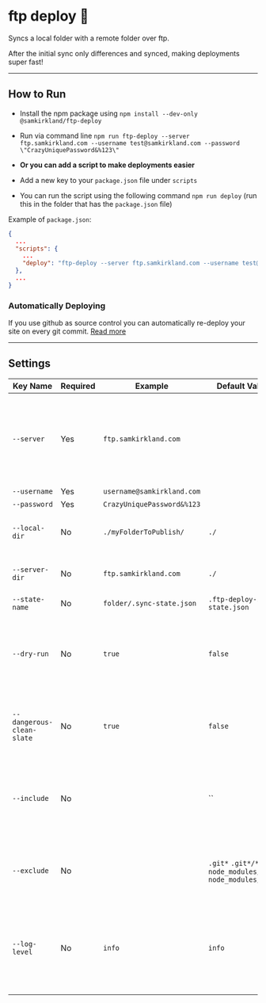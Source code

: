 # ftp deploy 🚀

Syncs a local folder with a remote folder over ftp.

After the initial sync only differences and synced, making deployments super fast!

---

## How to Run
- Install the npm package using `npm install --dev-only @samkirkland/ftp-deploy`
- Run via command line `npm run ftp-deploy --server ftp.samkirkland.com --username test@samkirkland.com --password \"CrazyUniquePassword&%123\"`

- **Or you can add a script to make deployments easier**
- Add a new key to your `package.json` file under `scripts`
- You can run the script using the following command `npm run deploy` (run this in the folder that has the `package.json` file)

Example of `package.json`:
```json
{
  ...
  "scripts": {
    ...
    "deploy": "ftp-deploy --server ftp.samkirkland.com --username test@samkirkland.com --password \"CrazyUniquePassword&%123\"",
  },
  ...
}
```

### Automatically Deploying
If you use github as source control you can automatically re-deploy your site on every git commit. [Read more](https://github.com/SamKirkland/FTP-Deploy-Action)

---

## Settings

| Key Name                  | Required | Example                    | Default Value                                            | Description                                                                                                                             |
|---------------------------|----------|----------------------------|----------------------------------------------------------|-----------------------------------------------------------------------------------------------------------------------------------------|
| `--server`                | Yes      | `ftp.samkirkland.com`      |                                                          | Deployment destination server. Formatted as `domain.com:port`. Port is optional, when not specified it will default to 22               |
| `--username`              | Yes      | `username@samkirkland.com` |                                                          | SSH user name                                                                                                                           |
| `--password`              | Yes      | `CrazyUniquePassword&%123` |                                                          | SSH private key                                                                                                                         |
| `--local-dir`             | No       | `./myFolderToPublish/`     | `./`                                                     | Path to upload to on the server, must end with trailing slash `/`                                                                       |
| `--server-dir`            | No       | `ftp.samkirkland.com`      | `./`                                                     | Folder to upload from, must end with trailing slash `/`                                                                                 |
| `--state-name`            | No       | `folder/.sync-state.json`  | `.ftp-deploy-sync-state.json`                            | Custom                                                                                                                                  |
| `--dry-run`               | No       | `true`                     | `false`                                                  | Prints which modifications will be made with current config options, but doesn't actually make any changes                              |
| `--dangerous-clean-slate` | No       | `true`                     | `false`                                                  | Deletes ALL contents of server-dir, even items in excluded with 'exclude' argument                                                      |
| `--include`               | No       |                            | ``                                                       | An array of glob patterns, these files will always be included in the publish/delete process - even if no change occurred               |
| `--exclude`               | No       |                            | `.git*` `.git*/**` `node_modules/**` `node_modules/**/*` | An array of glob patterns, these files will not be included in the publish/delete process                                               |
| `--log-level`             | No       | `info`                     | `info`                                                   | `warn`: only important/warning info, `info`: default, log important/warning info & progress info, `debug`: log everything for debugging |

